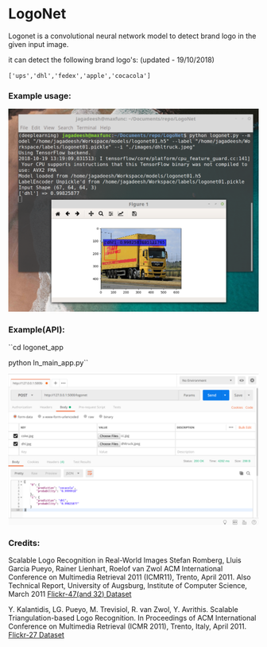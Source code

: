 # LogoNet

Logonet is a convolutional neural network model to detect brand logo in the given input image.


it can detect the following brand logo's: (updated - 19/10/2018)

``['ups','dhl','fedex','apple','cocacola']``


### Example usage:

![example1](https://raw.githubusercontent.com/jagadeesh-kotra/LogoNet/master/logonet.png)

### Example(API):

``cd logonet_app

python ln_main_app.py``

![example2](https://github.com/jagadeesh-kotra/LogoNet/blob/master/logonet-api.png)

### Credits: 

Scalable Logo Recognition in Real-World Images
Stefan Romberg, Lluis Garcia Pueyo, Rainer Lienhart, Roelof van Zwol
ACM International Conference on Multimedia Retrieval 2011 (ICMR11), Trento, April 2011.
Also Technical Report, University of Augsburg, Institute of Computer Science, March 2011 
[Flickr-47(and 32) Dataset](http://www.multimedia-computing.de/flickrlogos/)

Y. Kalantidis, LG. Pueyo, M. Trevisiol, R. van Zwol, Y. Avrithis. Scalable Triangulation-based Logo Recognition. In Proceedings of ACM International Conference on Multimedia Retrieval (ICMR 2011), Trento, Italy, April 2011.
[Flickr-27 Dataset](http://image.ntua.gr/iva/datasets/flickr_logos/)

